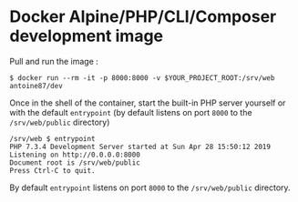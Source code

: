 # Docker Alpine/PHP/CLI/Composer development image

Pull and run the image :

```shell
$ docker run --rm -it -p 8000:8000 -v $YOUR_PROJECT_ROOT:/srv/web antoine87/dev
```

Once in the shell of the container, start the built-in PHP server yourself or with the default `entrypoint` (by default listens on port `8000` to the `/srv/web/public` directory)

```shell
/srv/web $ entrypoint
PHP 7.3.4 Development Server started at Sun Apr 28 15:50:12 2019
Listening on http://0.0.0.0:8000
Document root is /srv/web/public
Press Ctrl-C to quit.
```

By default `entrypoint` listens on port `8000` to the `/srv/web/public` directory.
 
